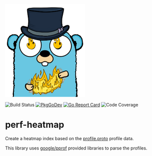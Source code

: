 ![logo](_docs/logo_small.png)

![Build Status](https://github.com/quasilyte/perf-heatmap/workflows/Go/badge.svg)
[![PkgGoDev](https://pkg.go.dev/badge/mod/github.com/quasilyte/perf-heatmap/heatmap)](https://pkg.go.dev/github.com/quasilyte/perf-heatmap/heatmap)
[![Go Report Card](https://goreportcard.com/badge/github.com/quasilyte/perf-heatmap)](https://goreportcard.com/report/github.com/quasilyte/perf-heatmap)
![Code Coverage](https://codecov.io/gh/quasilyte/perf-heatmap/branch/master/graph/badge.svg)

# perf-heatmap

Create a heatmap index based on the [profile.proto](https://github.com/google/pprof/blob/master/proto/profile.proto) profile data.

This library uses [google/pprof](https://github.com/google/pprof) provided libraries to parse the profiles.
